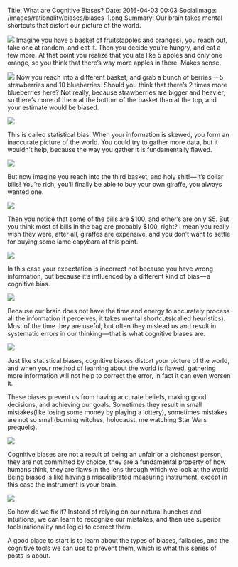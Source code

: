 Title: What are Cognitive Biases?
Date: 2016-04-03 00:03
SocialImage: /images/rationality/biases/biases-1.png
Summary: Our brain takes mental shortcuts that distort our picture of the world.


![](/images/rationality/biases/biases-1.png)
Imagine you have a basket of fruits(apples and oranges), you reach out, take one at random, and eat it. Then you decide you’re hungry, and eat a few more. At that point you realize that you ate like 5 apples and only one orange, so you think that there’s way more apples in there. Makes sense.

![](/images/rationality/biases/biases-2.png)
Now you reach into a different basket, and grab a bunch of berries —5 strawberries and 10 blueberries. Should you think that there’s 2 times more blueberries here? Not really, because strawberries are bigger and heavier, so there’s more of them at the bottom of the basket than at the top, and your estimate would be biased.

![](/images/rationality/biases/biases-3.png)

This is called statistical bias. When your information is skewed, you form an inaccurate picture of the world. You could try to gather more data, but it wouldn’t help, because the way you gather it is fundamentally flawed.

![](/images/rationality/biases/biases-4.png)

But now imagine you reach into the third basket, and holy shit! — it’s dollar bills! You’re rich, you’ll finally be able to buy your own giraffe, you always wanted one.

![](/images/rationality/biases/biases-5.png)

Then you notice that some of the bills are $100, and other’s are only $5. But you think most of bills in the bag are probably $100, right? I mean you really wish they were, after all, giraffes are expensive, and you don’t want to settle for buying some lame capybara at this point.

![](/images/rationality/biases/biases-6.png)


In this case your expectation is incorrect not because you have wrong information, but because it’s influenced by a different kind of bias — a cognitive bias.

![](/images/rationality/biases/biases-7.png)

Because our brain does not have the time and energy to accurately process all the information it perceives, it takes mental shortcuts(called heuristics). Most of the time they are useful, but often they mislead us and result in systematic errors in our thinking — that is what cognitive biases are.

![](/images/rationality/biases/biases-8.png)

Just like statistical biases, cognitive biases distort your picture of the world, and when your method of learning about the world is flawed, gathering more information will not help to correct the error, in fact it can even worsen it.

These biases prevent us from having accurate beliefs, making good decisions, and achieving our goals. Sometimes they result in small mistakes(like losing some money by playing a lottery), sometimes mistakes are not so small(burning witches, holocaust, me watching Star Wars prequels).

![](/images/rationality/biases/biases-9.png)


Cognitive biases are not a result of being an unfair or a dishonest person, they are not committed by choice, they are a fundamental property of how humans think, they are flaws in the lens through which we look at the world. Being biased is like having a miscalibrated measuring instrument, except in this case the instrument is your brain.

![](/images/rationality/biases/biases-10.png)

So how do we fix it? Instead of relying on our natural hunches and intuitions, we can learn to recognize our mistakes, and then use superior tools(rationality and logic) to correct them.

A good place to start is to learn about the types of biases, fallacies, and the cognitive tools we can use to prevent them, which is what this series of posts is about.

